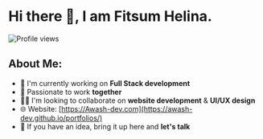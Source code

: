 # Hi there 👋, I am Fitsum Helina.

![Profile views](https://img.shields.io/badge/Profile%20views-4%2C573-blue)

## About Me:
- 🌱 I'm currently working on **Full Stack development**
- 🤝 Passionate to work **together**
- 👨‍💻 I'm looking to collaborate on **website development** & **UI/UX design**
- 🌐 Website: [https://Awash-dev.com](https://awash-dev.github.io/portfolios/)
- 💬 If you have an idea, bring it up here and **let's talk**
